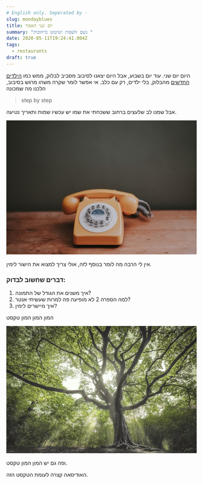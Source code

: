 ```yaml
---
# English only. Seperated by -
slug: mondayblues
title: יום שני האפור
summary: "גשם זלעפות ושיטוט ברחובות "
date: 2020-05-11T19:24:41.004Z
tags:
  - restaurants
draft: true
---
```

היום יום שני. עוד יום בשבוע, אבל היום יצאנו לסיבוב מסביב לבלוק, ממש כמו [הילדים החדשים](https://en.wikipedia.org/wiki/New_Kids_on_the_Block) מהבלוק, בלי ילדים, רק עם כלב. אי אפשר לומר שקרה משהו מרגש בסיבוב, הלכנו מה שמכונה

>  step by step 

אבל שמנו לב שלעצים ברחוב ששכחתי את שמו יש עכשיו שמות ותאריך נטיעה.

![תמונה של עץ לא](/assets/images/uploads/contact.jpg "עץ אירופי של השנה טעות ")

אין לי הרבה מה לומר בנוסף לזה, אולי צריך למצוא את הישור לימין.

### דברים שחשוב לבדוק:

1. איך משנים את הגודל של התמונה?
2. למה הספרה 2 לא מופיעה פה למרות שעשיתי אנטר? 
3. איך מיישרים לימין?ֿ

המון המון המון טקסט

![עץ](/assets/images/uploads/tree.jpg "עצי")

ופה גם יש המון המון טקסט. 

האודיסאה קצרה לעומת הטקסט הזה.